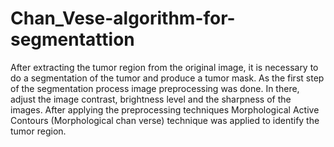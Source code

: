 # Chan_Vese-algorithm-for-segmentattion
After extracting the tumor region from the original image, it is necessary to do a segmentation of the tumor and produce a tumor mask. As the first step of the segmentation process image preprocessing was done. In there, adjust the image contrast, brightness level and the sharpness of the images. After applying the preprocessing techniques Morphological Active Contours (Morphological chan verse) technique was applied to identify the tumor region. 
